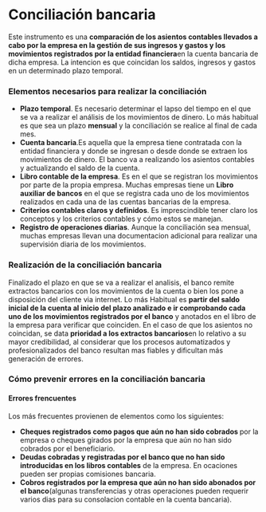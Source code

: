 # Conciliación bancaria
Este instrumento es una <b>comparación de los asientos contables llevados a cabo por la empresa en la gestión de sus ingresos y gastos y los movimientos registrados por la entidad financiera</b>en la cuenta bancaria de dicha empresa. La intencion es que coincidan los saldos, ingresos y gastos en un determinado plazo temporal.

### Elementos necesarios para realizar la conciliación
* <b>Plazo temporal</b>. Es necesario determinar el lapso del tiempo en el que se va a realizar el análisis de los movimientos de dinero. Lo más habitual es que sea un plazo <b>mensual</b> y la conciliación se realice al final de cada mes.
* <b>Cuenta bancaria</b>.Es aquella que la empresa tiene contratada con la entidad financiera y donde se ingresan o desde donde se extraen los movimientos de dinero. El banco va a realizando los asientos contables y actualizando el saldo de la cuenta.
* <b>Libro contable de la empresa</b>. Es en el que se registran los movimientos por parte de la propia empresa.
Muchas empresas tiene un <b>Libro auxiliar de bancos</b> en el que se registra cada uno de los movimientos realizados en cada una de las cuentas bancarias de la empresa.
* <b>Criterios contables claros y definidos</b>. Es imprescindible tener claro los conceptos y los criterios contables y cómo estos se manejan.
* <b>Registro de operaciones diarias</b>. Aunque la conciliación  sea mensual, muchas empresas llevan una documentacion adicional para realizar una supervisión diaria de los movimientos. 

### Realización de la conciliación bancaria
Finalizado el plazo en que se va a realizar el analisis, el banco remite extractos bancarios con los movimientos de la cuenta o bien los pone a disposición del cliente via internet. Lo más Habitual es <b>partir del saldo inicial de la cuenta al inicio del plazo analizado e ir comprobando cada uno de los movimientos registrados por el banco</b> y anotados en el libro de la empresa para verificar que coinciden.
En el caso de que los asientos no coincidan, se data <b>prioridad a los extractos bancarios</b>en lo relativo a su mayor credibilidad, al considerar que los procesos automatizados y profesionalizados del banco resultan mas fiables y dificultan más generación de errores.

### Cómo prevenir errores en la conciliación bancaria
#### Errores frencuentes
Los más frecuentes provienen de elementos como los siguientes:
* <b>Cheques registrados como pagos que aún no han sido cobrados </b> por la empresa o cheques girados por la empresa que aún no han sido cobrados por el beneficiario.
* <b>Deudas cobradas y registradas por el banco que no han sido introducidas en los libros contables</b> de la empresa. En ocaciones pueden ser propias comisiones bancaria.
* <b>Cobros registrados por la empresa que aún no han sido abonados por el banco</b>(algunas transferencias y otras operaciones pueden requerir varios dias para su consolacion contable en la cuenta bancaria).

